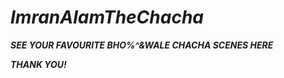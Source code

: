 # ***ImranAlamTheChacha***

***SEE YOUR FAVOURITE BHO%^&WALE CHACHA SCENES HERE***

***THANK YOU!***
